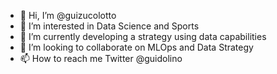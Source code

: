 - 👋 Hi, I’m @guizucolotto
- 👀 I’m interested in Data Science and Sports
- 🌱 I’m currently developing a strategy using data capabilities
- 💞️ I’m looking to collaborate on MLOps and Data Strategy
- 📫 How to reach me Twitter @guidolino

<!---
guizucolotto/guizucolotto is a ✨ special ✨ repository because its `README.md` (this file) appears on your GitHub profile.
You can click the Preview link to take a look at your changes.
--->
